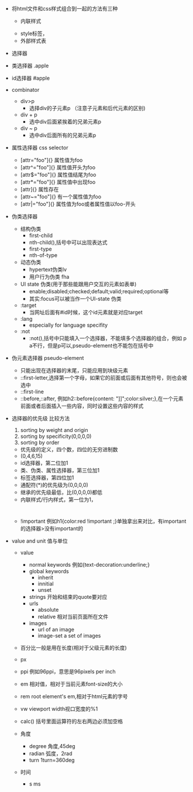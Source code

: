 * 将html文件和css样式组合到一起的方法有三种
  * 内联样式 <p style="color:red">
  * style标签，
  * 外部样式表

* 选择器
* 类选择器 .apple 
* id选择器 #apple
* combinator
  * div>p  
    * 选择div的子元素p 
    （注意子元素和后代元素的区别)
  * div + p 
    * 选中div后面紧挨着的兄弟元素p
  * div ~ p 
    * 选中div后面所有的兄弟元素p
* 属性选择器 css selector
  * \[attr="foo"]{} 属性值为foo
  * \[attr^="foo"]{} 属性值开头为foo
  * \[attr$="foo"]{} 属性值结尾为foo 
  * \[attr\*="foo"]{} 属性值中出现foo
  * \[attr]{} 属性存在
  * \[attr~="foo"]{} 有一个属性值为foo
  * \[attr\|="foo"]{}
     属性值为foo或者属性值以foo-开头

* 伪类选择器 
  * 结构伪类
    * first-child
    * nth-child(),括号中可以出现表达式
    * first-type
    * nth-of-type
  * 动态伪类
    * hypertext伪类lv
    * 用户行为伪类 fha
  * UI state 伪类(用于那些能跟用户交互的元素如表单)
    * enable;disabled;checked;default;valid;required;optional等
    * 其实:focus可以被当作一个UI-state 伪类
  * :target
    * 当网址后面有#id时候，这个id元素就是对应target
  * :lang
    * especially for language specifity
  * :not
    * :not(),括号中只能填入一个选择器，不能填多个选择器的组合，例如 p a不行，但是p可以,pseudo-element也不能包在括号中

* 伪元素选择器 pseudo-element
  * 只能出现在选择器的末尾，只能应用到块级元素
  * ::first-letter,选择第一个字母，如果它的前面或后面有其他符号，则也会被选中
  * ::first-line
  * ::before,::after, 例如h2::before{content: "]]";color:silver;},在一个元素前面或者后面插入一些内容，同时设置这些内容的样式
 

* 选择器的优先级
  比较方法
  1. sorting by weight and origin
  2. sorting by specificity(0,0,0,0)
  3. sorting by order
  
  * 优先级的定义，四个数，四位的无穷进制数
  * (0,4,6,15)
  * id选择器，第二位加1
  * 类、伪类、属性选择器，第三位加1
  * 标签选择器，第四位加1
  * 通配符(\*)的优先级为(0,0,0,0)
  * 继承的优先级最低，比(0,0,0,0)都低
  * 内联样式/行内样式，第一位为1，<h1 style="color:red">
  * !important 例如h1{color:red !important ;}单独拿出来对比，有important的选择器>没有important的

* value and unit 值与单位
  * value
    * normal keywords
      例如{text-decoration:underline;}
    * global keywords
      * inherit
      * innitial
      * unset
    * strings
      开始和结束的quote要对应
    * urls
      * absolute
      * relative 相对当前页面所在文件
    * images
      * url of an image
      * image-set a set of images
    


  * 百分比一般是用在长度(相对于父级元素的长度)
  * px 
  * ppi 例如96ppi，意思是96pixels per inch
  * em 相对值，相对于当前元素font-size的大小
  * rem root element's em,相对于html元素的字号
  * vw viewport width视口宽度的%1
  * calc() 括号里面运算符的左右两边必须加空格
  * 角度
    * degree 角度,45deg
    * radian 弧度，2rad
    * turn 1turn=360deg
  * 时间
    * s  ms









